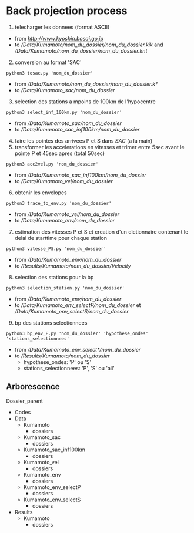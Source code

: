 # Back projection process

1. telecharger les donnees (format ASCII)
- from _http://www.kyoshin.bosai.go.jp_
- to _/Data/Kumamoto/nom_du_dossier/nom_du_dossier.kik_ and _/Data/Kumamoto/nom_du_dossier/nom_du_dossier.knt_
2. conversion au format 'SAC'

`python3 tosac.py 'nom_du_dossier'` 
- from _/Data/Kumamoto/nom_du_dossier/nom_du_dossier.k*_
- to _/Data/Kumamoto_sac/nom_du_dossier_
3. selection des stations a mpoins de 100km de l'hypocentre

`python3 select_inf_100km.py 'nom_du_dossier'`
- from _/Data/Kumamoto_sac/nom_du_dossier_
- to _/Data/Kumamoto_sac_inf100km/nom_du_dossier_
4. faire les pointes des arrivees P et S dans _SAC_ (a la main)
5. transformer les accelerations en vitesses et trimer entre 5sec avant le pointe P et 45sec apres (total 50sec)

`python3 acc2vel.py 'nom_du_dossier'` 
- from _/Data/Kumamoto_sac_inf100km/nom_du_dossier_
- to _/Data/Kumamoto_vel/nom_du_dossier_
6. obtenir les envelopes

`python3 trace_to_env.py 'nom_du_dossier'`
- from _/Data/Kumamoto_vel/nom_du_dossier_
- to _/Data/Kumamoto_env/nom_du_dossier_
7. estimation des vitesses P et S et creation d'un dictionnaire contenant le delai de starttime pour chaque station

`python3 vitesse_PS.py 'nom_du_dossier'`
- from _/Data/Kumamoto_env/nom_du_dossier_
- to _/Results/Kumamoto/nom_du_dossier/Velocity_
8. selection des stations pour la bp

`python3 selection_station.py 'nom_du_dossier'`
- from _/Data/Kumamoto_env/nom_du_dossier_
- to _/Data/Kumamoto_env_selectP/nom_du_dossier_ et _/Data/Kumamoto_env_selectS/nom_du_dossier_
9. bp des stations selectionnees

`python3 bp_env_E.py 'nom_du_dossier' 'hypothese_ondes' 'stations_selectionnees'`
- from _/Data/Kumamoto_env_select*/nom_du_dossier_
- to _/Results/Kumamoto/nom_du_dossier_
   - hypothese_ondes: 'P' ou 'S'
   - stations_selectionnees: 'P', 'S' ou 'all'

## Arborescence

Dossier_parent
- Codes
- Data
   - Kumamoto
      - dossiers
   - Kumamoto_sac
      - dossiers
   - Kumamoto_sac_inf100km
      - dossiers
   - Kumamoto_vel
      - dossiers
   - Kumamoto_env
      - dossiers
   - Kumamoto_env_selectP
      - dossiers
   - Kumamoto_env_selectS
      - dossiers
- Results
   - Kumamoto
      - dossiers
